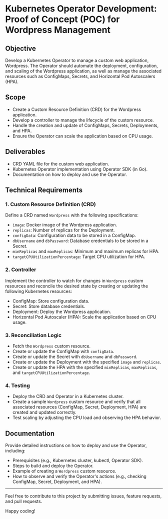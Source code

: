 # Kubernetes Operator Development: Proof of Concept (POC) for Wordpress Management

## Objective

Develop a Kubernetes Operator to manage a custom web application, Wordpress. The Operator should automate the deployment, configuration, and scaling of the Wordpress application, as well as manage the associated resources such as ConfigMaps, Secrets, and Horizontal Pod Autoscalers (HPA).

## Scope

- Create a Custom Resource Definition (CRD) for the Wordpress application.
- Develop a controller to manage the lifecycle of the custom resource.
- Handle the creation and update of ConfigMaps, Secrets, Deployments, and HPA.
- Ensure the Operator can scale the application based on CPU usage.

## Deliverables

- CRD YAML file for the custom web application.
- Kubernetes Operator implementation using Operator SDK (in Go).
- Documentation on how to deploy and use the Operator.

## Technical Requirements

### 1. Custom Resource Definition (CRD)

Define a CRD named `Wordpress` with the following specifications:
- `image`: Docker image of the Wordpress application.
- `replicas`: Number of replicas for the Deployment.
- `configData`: Configuration data to be stored in a ConfigMap.
- `dbUsername` and `dbPassword`: Database credentials to be stored in a Secret.
- `minReplicas` and `maxReplicas`: Minimum and maximum replicas for HPA.
- `targetCPUUtilizationPercentage`: Target CPU utilization for HPA.

### 2. Controller

Implement the controller to watch for changes in `Wordpress` custom resources and reconcile the desired state by creating or updating the following Kubernetes resources:
- ConfigMap: Store configuration data.
- Secret: Store database credentials.
- Deployment: Deploy the Wordpress application.
- Horizontal Pod Autoscaler (HPA): Scale the application based on CPU usage.

### 3. Reconciliation Logic

- Fetch the `Wordpress` custom resource.
- Create or update the ConfigMap with `configData`.
- Create or update the Secret with `dbUsername` and `dbPassword`.
- Create or update the Deployment with the specified `image` and `replicas`.
- Create or update the HPA with the specified `minReplicas`, `maxReplicas`, and `targetCPUUtilizationPercentage`.

### 4. Testing

- Deploy the CRD and Operator in a Kubernetes cluster.
- Create a sample `Wordpress` custom resource and verify that all associated resources (ConfigMap, Secret, Deployment, HPA) are created and updated correctly.
- Test scaling by adjusting the CPU load and observing the HPA behavior.

## Documentation

Provide detailed instructions on how to deploy and use the Operator, including:

- Prerequisites (e.g., Kubernetes cluster, kubectl, Operator SDK).
- Steps to build and deploy the Operator.
- Example of creating a `Wordpress` custom resource.
- How to observe and verify the Operator's actions (e.g., checking ConfigMap, Secret, Deployment, and HPA).

---

Feel free to contribute to this project by submitting issues, feature requests, and pull requests.

Happy coding!

